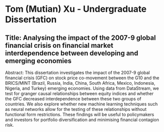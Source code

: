 # Tom (Mutian) Xu - Undergraduate Dissertation
## Title: Analysing the impact of the 2007-9 global financial crisis on financial market interdependence between developing and emerging economies
Abstract: This dissertation investigates the impact of the 2007-9 global financial crisis (GFC) on stock price co-movement between the G10 and the BRICS/MINT (Brazil, Russia, India, China, South Africa, Mexico, Indonesia, Nigeria, and Turkey) emerging economies. Using data from DataStream, we test for granger causal relationships between equity indices and whether the GFC decreased interdependence between these two groups of countries. We also explore whether new machine learning techniques such as neural networks allow for the testing of these relationships without functional form restrictions. These findings will be useful to policymakers and investors for portfolio diversification and minimising financial contagion risk.
